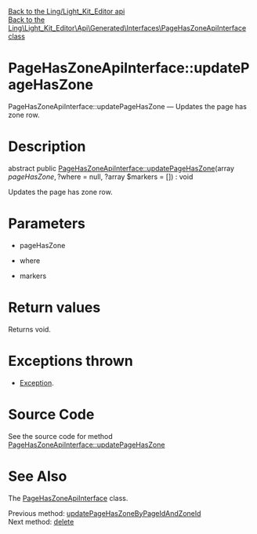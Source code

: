 [Back to the Ling/Light_Kit_Editor api](https://github.com/lingtalfi/Light_Kit_Editor/blob/master/doc/api/Ling/Light_Kit_Editor.md)<br>
[Back to the Ling\Light_Kit_Editor\Api\Generated\Interfaces\PageHasZoneApiInterface class](https://github.com/lingtalfi/Light_Kit_Editor/blob/master/doc/api/Ling/Light_Kit_Editor/Api/Generated/Interfaces/PageHasZoneApiInterface.md)


PageHasZoneApiInterface::updatePageHasZone
================



PageHasZoneApiInterface::updatePageHasZone — Updates the page has zone row.




Description
================


abstract public [PageHasZoneApiInterface::updatePageHasZone](https://github.com/lingtalfi/Light_Kit_Editor/blob/master/doc/api/Ling/Light_Kit_Editor/Api/Generated/Interfaces/PageHasZoneApiInterface/updatePageHasZone.md)(array $pageHasZone, ?$where = null, ?array $markers = []) : void




Updates the page has zone row.




Parameters
================


- pageHasZone

    

- where

    

- markers

    


Return values
================

Returns void.


Exceptions thrown
================

- [Exception](http://php.net/manual/en/class.exception.php).&nbsp;







Source Code
===========
See the source code for method [PageHasZoneApiInterface::updatePageHasZone](https://github.com/lingtalfi/Light_Kit_Editor/blob/master/Api/Generated/Interfaces/PageHasZoneApiInterface.php#L211-L211)


See Also
================

The [PageHasZoneApiInterface](https://github.com/lingtalfi/Light_Kit_Editor/blob/master/doc/api/Ling/Light_Kit_Editor/Api/Generated/Interfaces/PageHasZoneApiInterface.md) class.

Previous method: [updatePageHasZoneByPageIdAndZoneId](https://github.com/lingtalfi/Light_Kit_Editor/blob/master/doc/api/Ling/Light_Kit_Editor/Api/Generated/Interfaces/PageHasZoneApiInterface/updatePageHasZoneByPageIdAndZoneId.md)<br>Next method: [delete](https://github.com/lingtalfi/Light_Kit_Editor/blob/master/doc/api/Ling/Light_Kit_Editor/Api/Generated/Interfaces/PageHasZoneApiInterface/delete.md)<br>

